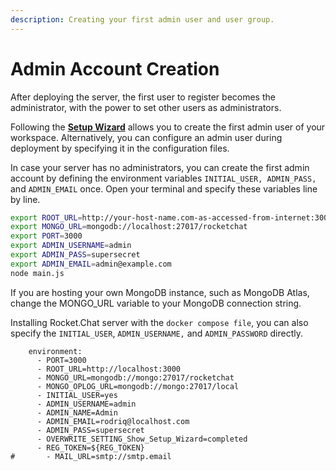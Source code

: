 ```yaml
---
description: Creating your first admin user and user group.
---
```


# Admin Account Creation

After deploying the server, the first user to register becomes the administrator, with the power to set other users as administrators.&#x20;

Following the [**Setup Wizard**](../../use-rocket.chat/workspace-administration/settings/setup-wizard.md) allows you to create the first admin user of your workspace. Alternatively, you can configure an admin user during deployment by specifying it in the configuration files.

In case your server has no administrators, you can create the first admin account by defining the environment variables `INITIAL_USER, ADMIN_PASS,` and `ADMIN_EMAIL` once. Open your terminal and specify these variables line by line.

```bash
export ROOT_URL=http://your-host-name.com-as-accessed-from-internet:3000/
export MONGO_URL=mongodb://localhost:27017/rocketchat
export PORT=3000
export ADMIN_USERNAME=admin
export ADMIN_PASS=supersecret
export ADMIN_EMAIL=admin@example.com
node main.js
```

If you are hosting your own MongoDB instance, such as MongoDB Atlas, change the MONGO\_URL variable to your MongoDB connection string.

Installing Rocket.Chat server with the `docker compose file`, you can also specify the `INITIAL_USER`, `ADMIN_USERNAME,` and `ADMIN_PASSWORD` directly.

```
    environment:
      - PORT=3000
      - ROOT_URL=http://localhost:3000
      - MONGO_URL=mongodb://mongo:27017/rocketchat
      - MONGO_OPLOG_URL=mongodb://mongo:27017/local
      - INITIAL_USER=yes
      - ADMIN_USERNAME=admin
      - ADMIN_NAME=Admin
      - ADMIN_EMAIL=rodriq@localhost.com
      - ADMIN_PASS=supersecret
      - OVERWRITE_SETTING_Show_Setup_Wizard=completed
      - REG_TOKEN=${REG_TOKEN}
#       - MAIL_URL=smtp://smtp.email
```
